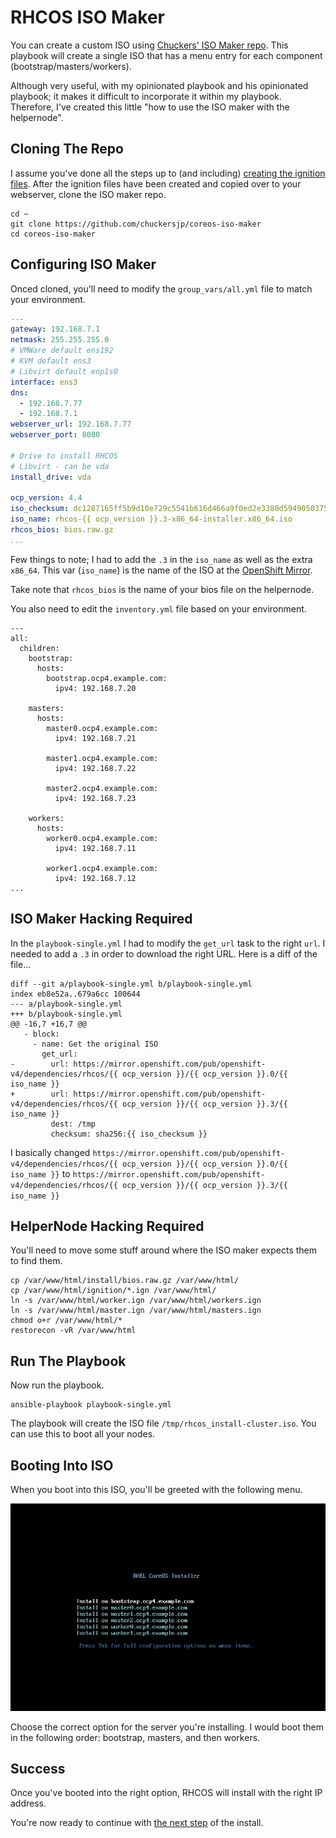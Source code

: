 # RHCOS ISO Maker

You can create a custom ISO using [Chuckers' ISO Maker repo](https://github.com/chuckersjp/coreos-iso-maker). This playbook will create a single ISO that has a menu entry for each component (bootstrap/masters/workers).

Although very useful, with my opinionated playbook and his opinionated playbook; it makes it difficult to incorporate it within my playbook. Therefore, I've created this little "how to use the ISO maker with the helpernode".

## Cloning The Repo

I assume you've done all the steps up to (and including) [creating the ignition files](https://github.com/RedHatOfficial/ocp4-helpernode/blob/master/docs/quickstart-static.md#create-ignition-configs). After the ignition files have been created and copied over to your webserver, clone the ISO maker repo.

```
cd ~
git clone https://github.com/chuckersjp/coreos-iso-maker
cd coreos-iso-maker
```

## Configuring ISO Maker

Onced cloned, you'll need to modify the `group_vars/all.yml` file to match your environment.

```yaml
---
gateway: 192.168.7.1
netmask: 255.255.255.0
# VMWare default ens192
# KVM default ens3
# Libvirt default enp1s0
interface: ens3
dns: 
  - 192.168.7.77
  - 192.168.7.1
webserver_url: 192.168.7.77
webserver_port: 8080

# Drive to install RHCOS
# Libvirt - can be vda
install_drive: vda

ocp_version: 4.4
iso_checksum: dc1287165ff5b9d10e729c5541b616d466a9f0ed2e3380d59490503758a4cb24
iso_name: rhcos-{{ ocp_version }}.3-x86_64-installer.x86_64.iso
rhcos_bios: bios.raw.gz
...
```

Few things to note; I had to add the `.3` in the `iso_name` as well as the extra `x86_64`. This var (`iso_name`) is the name of the ISO at the [OpenShift Mirror](https://mirror.openshift.com/pub/openshift-v4/dependencies/rhcos/).

Take note that `rhcos_bios` is the name of your bios file on the helpernode.

You also need to edit the `inventory.yml` file based on your environment.

```
---
all:
  children:
    bootstrap:
      hosts:
        bootstrap.ocp4.example.com:
          ipv4: 192.168.7.20
    
    masters:
      hosts:
        master0.ocp4.example.com:
          ipv4: 192.168.7.21

        master1.ocp4.example.com:
          ipv4: 192.168.7.22

        master2.ocp4.example.com:
          ipv4: 192.168.7.23
        
    workers:
      hosts:
        worker0.ocp4.example.com:
          ipv4: 192.168.7.11

        worker1.ocp4.example.com:
          ipv4: 192.168.7.12
...
```

## ISO Maker Hacking Required

In the `playbook-single.yml` I had to modify the `get_url` task to the right `url`. I needed to add a `.3` in order to download the right URL. Here is a diff of the file...

```
diff --git a/playbook-single.yml b/playbook-single.yml
index eb8e52a..679a6cc 100644
--- a/playbook-single.yml
+++ b/playbook-single.yml
@@ -16,7 +16,7 @@
   - block:
     - name: Get the original ISO
       get_url:
-        url: https://mirror.openshift.com/pub/openshift-v4/dependencies/rhcos/{{ ocp_version }}/{{ ocp_version }}.0/{{ iso_name }}
+        url: https://mirror.openshift.com/pub/openshift-v4/dependencies/rhcos/{{ ocp_version }}/{{ ocp_version }}.3/{{ iso_name }}
         dest: /tmp
         checksum: sha256:{{ iso_checksum }}
```

I basically changed `https://mirror.openshift.com/pub/openshift-v4/dependencies/rhcos/{{ ocp_version }}/{{ ocp_version }}.0/{{ iso_name }}` to `https://mirror.openshift.com/pub/openshift-v4/dependencies/rhcos/{{ ocp_version }}/{{ ocp_version }}.3/{{ iso_name }}`

## HelperNode Hacking Required

You'll need to move some stuff around where the ISO maker expects them to find them.

```
cp /var/www/html/install/bios.raw.gz /var/www/html/
cp /var/www/html/ignition/*.ign /var/www/html/
ln -s /var/www/html/worker.ign /var/www/html/workers.ign
ln -s /var/www/html/master.ign /var/www/html/masters.ign
chmod o+r /var/www/html/*
restorecon -vR /var/www/html
```

## Run The Playbook

Now run the playbook.

```
ansible-playbook playbook-single.yml
```

The playbook will create the ISO file `/tmp/rhcos_install-cluster.iso`. You can use this to boot all your nodes.

## Booting Into ISO

When you boot into this ISO, you'll be greeted with the following menu.

![isomaker](images/rhcos-iso-maker.png)

Choose the correct option for the server you're installing. I would boot them in the following order: bootstrap, masters, and then workers.

## Success

Once you've booted into the right option, RHCOS will install with the right IP address.

You're now ready to continue with [the next step](https://github.com/RedHatOfficial/ocp4-helpernode/blob/master/docs/quickstart-static.md#wait-for-install) of the install.

